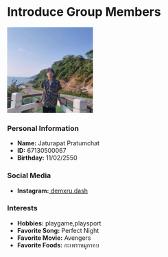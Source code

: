 # Introduce Group Members

<img src="image/DeawPIC.jpg" width="200" alt="DEAW">

### Personal Information
- **Name:** Jaturapat Pratumchat
- **ID:** 67130500067
- **Birthday:** 11/02/2550

### Social Media
- **Instagram:**[ demxru.dash](https://instagram.com/demxru.dash)

### Interests
- **Hobbies:** playgame,playsport
- **Favorite Song:** Perfect Night
- **Favorite Movie:** Avengers
- **Favorite Foods:** กะเพราหมูกรอบ



